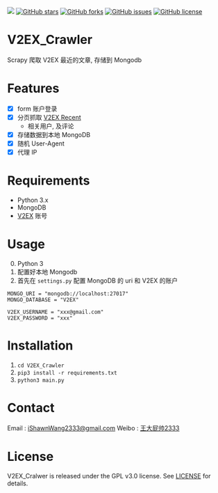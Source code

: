 ![][py3x] [![GitHub stars][stars]][stargazers] [![GitHub forks][forks]][network] [![GitHub issues][issues]][issues_url] [![GitHub license][license]][lic_file]

# V2EX_Crawler
Scrapy 爬取 V2EX 最近的文章, 存储到 Mongodb

# Features
- [x] form 账户登录
- [x] 分页抓取 [V2EX Recent](https://www.v2ex.com/recent)
    - 相关用户, 及评论  
- [x] 存储数据到本地 MongoDB
- [x] 随机 User-Agent
- [x] 代理 IP

# Requirements
- Python 3.x
- MongoDB
- [V2EX](https://www.v2ex.com) 账号

# Usage
0. Python 3
1. 配置好本地 Mongodb
1. 首先在 `settings.py` 配置 MongoDB 的 uri 和 V2EX 的账户

```
MONGO_URI = "mongodb://localhost:27017"
MONGO_DATABASE = "V2EX"

V2EX_USERNAME = "xxx@gmail.com"
V2EX_PASSWORD = "xxx"
```

# Installation

1. `cd V2EX_Crawler`
2. `pip3 install -r requirements.txt`
3. `python3 main.py`

# Contact

Email : iShawnWang2333@gmail.com
Weibo : [王大屁帅2333](https://weibo.com/p/1005052848310723/home?from=page_100505&mod=TAB#place)

# License

V2EX_Cralwer is released under the GPL v3.0 license. See [LICENSE](https://github.com/iShawnWang/V2EX_Crawler/blob/master/LICENSE) for details.

[forks]: https://img.shields.io/github/forks/iShawnWang/V2EX_Crawler.svg[network]: https://github.com/iShawnWang/V2EX_Crawler/network

[stars]: https://img.shields.io/github/stars/iShawnWang/V2EX_Crawler.svg[stargazers]: https://github.com/iShawnWang/V2EX_Crawler/stargazers

[issues]:https://img.shields.io/github/issues/iShawnWang/V2EX_Crawler.svg
[issues_url]:https://github.com/iShawnWang/V2EX_Crawler/issues

[issues_img]: https://img.shields.io/github/issues/iShawnWang/V2EX_Crawler.svg[issues]: https://github.com/iShawnWang/V2EX_Crawler/issues

[py3x]:https://img.shields.io/badge/python-3.x-brightgreen.svg

[license]:https://img.shields.io/badge/license-GPL%20V3-red.svg

[lic_file]:https://raw.githubusercontent.com/xiyouMc/WebHubBot/master/LICENSE




